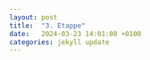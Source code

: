 ```yaml
---
layout: post
title:  "3. Etappe"
date:   2024-03-23 14:01:00 +0100
categories: jekyll update
---
```


